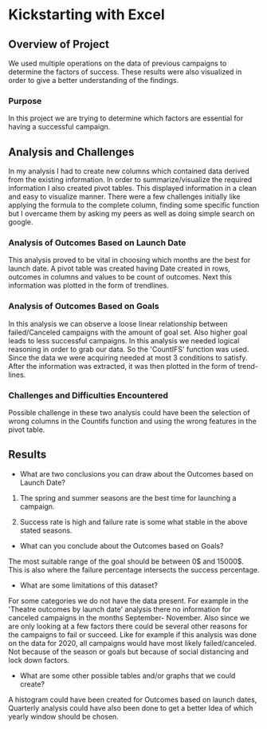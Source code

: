# Kickstarting with Excel

## Overview of Project

We used multiple operations on the data of previous campaigns to determine the factors of success. These results were also visualized in order to give a better understanding of the findings.

### Purpose

In this project we are trying to determine which factors are essential for having a successful campaign.

## Analysis and Challenges

In my analysis I had to create new columns which contained data derived from the existing information. In order to summarize/visualize the required information I also created pivot tables. This displayed information in a clean and easy to visualize manner. There were a few challenges initially like applying the formula to the complete column, finding some specific function but I overcame them by asking my peers as well as doing simple search on google.

### Analysis of Outcomes Based on Launch Date

This analysis proved to be vital in choosing which months are the best for launch date. A pivot table was created having Date created in rows, outcomes in columns and values to be count of outcomes. Next this information was plotted in the form of trendlines. 

### Analysis of Outcomes Based on Goals

In this analysis we can observe a loose linear relationship between failed/Canceled campaigns with the amount of goal set. Also higher goal leads to less successful campaigns. In this analysis we needed logical reasoning in order to grab our data. So the 'CountIFS' function was used. Since the data we were acquiring needed at most 3 conditions to satisfy. After the information was extracted, it was then plotted in the form of trend-lines.

### Challenges and Difficulties Encountered

Possible challenge in these two analysis could have been the selection of wrong columns in the Countifs function and using the wrong features in the pivot table.

## Results

- What are two conclusions you can draw about the Outcomes based on Launch Date?

1) The spring and summer seasons are the best time for launching a campaign.

2) Success rate is high and failure rate is some what stable in the above stated seasons.

- What can you conclude about the Outcomes based on Goals?

The most suitable range of the goal should be between 0$ and 15000$. This is also where the failure percentage intersects the success percentage.

- What are some limitations of this dataset?

For some categories we do not have the data present. For example in the 'Theatre outcomes by launch date' analysis there no information for canceled campaigns in the months September- November. Also since we are only looking at a few factors there could be several other reasons for the campaigns to fail or succeed. Like for example if this analysis was done on the data for 2020, all campaigns would have most likely failed/canceled. Not because of the season or goals but because of social distancing and lock down factors.

- What are some other possible tables and/or graphs that we could create?

A histogram could have been created for Outcomes based on launch dates, Quarterly analysis could have also been done to get a better Idea of which yearly window should be chosen.

